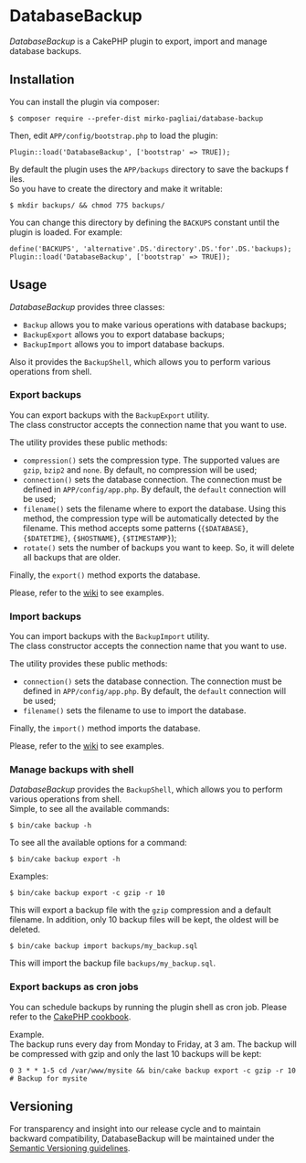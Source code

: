 # DatabaseBackup
*DatabaseBackup* is a CakePHP plugin to export, import and manage database 
backups.

## Installation
You can install the plugin via composer:

    $ composer require --prefer-dist mirko-pagliai/database-backup
    
Then, edit `APP/config/bootstrap.php` to load the plugin:

    Plugin::load('DatabaseBackup', ['bootstrap' => TRUE]);
    
By default the plugin uses the `APP/backups` directory to save the backups f
iles.  
So you have to create the directory and make it writable:

    $ mkdir backups/ && chmod 775 backups/

You can change this directory by defining the `BACKUPS` constant until the 
plugin is loaded. For example:

    define('BACKUPS', 'alternative'.DS.'directory'.DS.'for'.DS.'backups);
    Plugin::load('DatabaseBackup', ['bootstrap' => TRUE]);

## Usage
*DatabaseBackup* provides three classes:
* `Backup` allows you to make various operations with database backups;
* `BackupExport` allows you to export database backups;
* `BackupImport` allows you to import database backups.

Also it provides the `BackupShell`, which allows you to perform various 
operations from shell.

### Export backups
You can export backups with the `BackupExport` utility.  
The class constructor accepts the connection name that you want to use.

The utility provides these public methods:
* `compression()` sets the compression type. The supported values are `gzip`, 
`bzip2` and `none`. By default, no compression will be used;
* `connection()` sets the database connection. The connection must be defined 
in `APP/config/app.php`. By default, the `default` connection will be used;
* `filename()` sets the filename where to export the database. Using this 
method, the compression type will be automatically detected by the filename. 
This method accepts some patterns (`{$DATABASE}`, `{$DATETIME}`, `{$HOSTNAME}`, 
`{$TIMESTAMP}`);
* `rotate()` sets the number of backups you want to keep. So, it will delete 
all backups that are older.

Finally, the `export()` method exports the database.

Please, refer to the 
[wiki](https://github.com/mirko-pagliai/database-backup/wiki/Examples) to see examples.

### Import backups
You can import backups with the `BackupImport` utility.  
The class constructor accepts the connection name that you want to use.

The utility provides these public methods:
* `connection()` sets the database connection. The connection must be defined 
in `APP/config/app.php`. By default, the `default` connection will be used;
* `filename()` sets the filename to use to import the database.

Finally, the `import()` method imports the database.

Please, refer to the 
[wiki](https://github.com/mirko-pagliai/database-backup/wiki/Examples) to see 
examples.

### Manage backups with shell
*DatabaseBackup*  provides the `BackupShell`, which allows you to perform 
various operations from shell.  
Simple, to see all the available commands:

    $ bin/cake backup -h
    
To see all the available options for a command:

    $ bin/cake backup export -h
    
Examples:

    $ bin/cake backup export -c gzip -r 10

This will export a backup file with the `gzip` compression and a default 
filename. In addition, only 10 backup files will be kept, the oldest will be 
deleted.

	$ bin/cake backup import backups/my_backup.sql

This will import the backup file `backups/my_backup.sql`.

### Export backups as cron jobs
You can schedule backups by running the plugin shell as cron job. Please refer 
to the 
[CakePHP cookbook](http://book.cakephp.org/3.0/en/console-and-shells/cron-jobs.html).

Example.  
The backup runs every day from Monday to Friday, at 3 am. The backup will be 
compressed with gzip and only the last 10 backups will be kept:

    0 3 * * 1-5 cd /var/www/mysite && bin/cake backup export -c gzip -r 10 # Backup for mysite

## Versioning
For transparency and insight into our release cycle and to maintain backward 
compatibility, DatabaseBackup will be maintained under the 
[Semantic Versioning guidelines](http://semver.org).